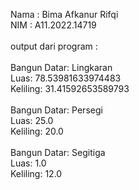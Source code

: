 Nama  : Bima Afkanur Rifqi <br>
NIM  : A11.2022.14719 <br>
<br>
output dari program : <br>
<br>
Bangun Datar: Lingkaran<br>
Luas: 78.53981633974483<br>
Keliling: 31.41592653589793<br>
<br>
Bangun Datar: Persegi<br>
Luas: 25.0<br>
Keliling: 20.0<br>
<br>
Bangun Datar: Segitiga<br>
Luas: 1.0<br>
Keliling: 12.0<br>

